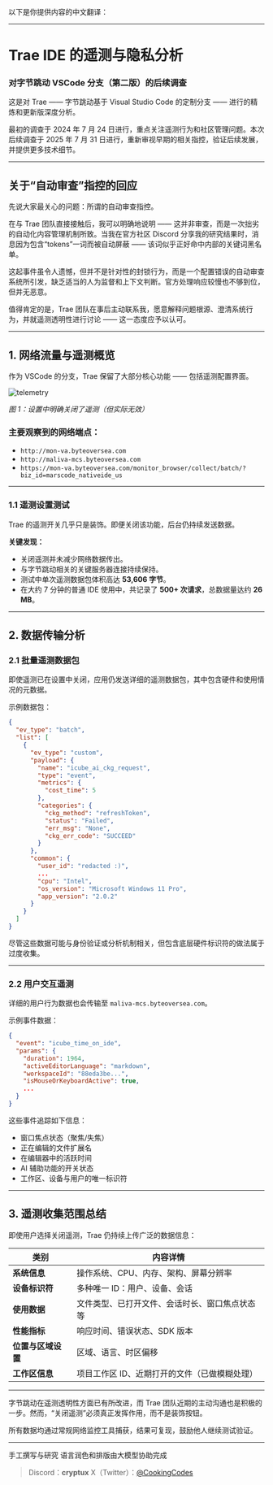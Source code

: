 以下是你提供内容的中文翻译：

---

# Trae IDE 的遥测与隐私分析

### 对字节跳动 VSCode 分支（第二版）的后续调查

这是对 Trae —— 字节跳动基于 Visual Studio Code 的定制分支 —— 进行的精炼和更新版深度分析。

最初的调查于 2024 年 7 月 24 日进行，重点关注遥测行为和社区管理问题。本次后续调查于 2025 年 7 月 31 日进行，重新审视早期的相关指控，验证后续发展，并提供更多技术细节。

---

## 关于“自动审查”指控的回应

先说大家最关心的问题：所谓的自动审查指控。

在与 Trae 团队直接接触后，我可以明确地说明 —— 这并非审查，而是一次拙劣的自动化内容管理机制所致。当我在官方社区 Discord 分享我的研究结果时，消息因为包含“tokens”一词而被自动屏蔽 —— 该词似乎正好命中内部的关键词黑名单。

这起事件虽令人遗憾，但并不是针对性的封锁行为，而是一个配置错误的自动审查系统所引发，缺乏适当的人为监督和上下文判断。官方处理响应较慢也不够到位，但并无恶意。

值得肯定的是，Trae 团队在事后主动联系我，愿意解释问题根源、澄清系统行为，并就遥测透明性进行讨论 —— 这一态度应予以认可。

---

## 1. 网络流量与遥测概览

作为 VSCode 的分支，Trae 保留了大部分核心功能 —— 包括遥测配置界面。

![telemetry](https://i.imgur.com/6z3sXBZ.png)

*图 1：设置中明确关闭了遥测（但实际无效）*

### 主要观察到的网络端点：

* `http://mon-va.byteoversea.com`
* `http://maliva-mcs.byteoversea.com`
* `https://mon-va.byteoversea.com/monitor_browser/collect/batch/?biz_id=marscode_nativeide_us`

---

### 1.1 遥测设置测试

Trae 的遥测开关几乎只是装饰。即便关闭该功能，后台仍持续发送数据。

**关键发现：**

* 关闭遥测并未减少网络数据传出。
* 与字节跳动相关的关键服务器连接持续保持。
* 测试中单次遥测数据包体积高达 **53,606 字节**。
* 在大约 7 分钟的普通 IDE 使用中，共记录了 **500+ 次请求**，总数据量达约 **26 MB**。

---

## 2. 数据传输分析

### 2.1 批量遥测数据包

即使遥测已在设置中关闭，应用仍发送详细的遥测数据包，其中包含硬件和使用情况的元数据。

示例数据包：

```json
{
  "ev_type": "batch",
  "list": [
    {
      "ev_type": "custom",
      "payload": {
        "name": "icube_ai_ckg_request",
        "type": "event",
        "metrics": {
          "cost_time": 5
        },
        "categories": {
          "ckg_method": "refreshToken",
          "status": "Failed",
          "err_msg": "None",
          "ckg_err_code": "SUCCEED"
        }
      },
      "common": {
        "user_id": "redacted :)",
        ...
        "cpu": "Intel",
        "os_version": "Microsoft Windows 11 Pro",
        "app_version": "2.0.2"
      }
    }
  ]
}
```

尽管这些数据可能与身份验证或分析机制相关，但包含底层硬件标识符的做法属于过度收集。

---

### 2.2 用户交互遥测

详细的用户行为数据也会传输至 `maliva-mcs.byteoversea.com`。

示例事件数据：

```json
{
  "event": "icube_time_on_ide",
  "params": {
    "duration": 1964,
    "activeEditorLanguage": "markdown",
    "workspaceId": "88eda3be...",
    "isMouseOrKeyboardActive": true,
    ...
  }
}
```

这些事件追踪如下信息：

* 窗口焦点状态（聚焦/失焦）
* 正在编辑的文件扩展名
* 在编辑器中的活跃时间
* AI 辅助功能的开关状态
* 工作区、设备与用户的唯一标识符

---

## 3. 遥测收集范围总结

即使用户选择关闭遥测，Trae 仍持续上传广泛的数据信息：

| 类别          | 内容详情                     |
| ----------- | ------------------------ |
| **系统信息**    | 操作系统、CPU、内存、架构、屏幕分辨率     |
| **设备标识符**   | 多种唯一 ID：用户、设备、会话         |
| **使用数据**    | 文件类型、已打开文件、会话时长、窗口焦点状态等  |
| **性能指标**    | 响应时间、错误状态、SDK 版本         |
| **位置与区域设置** | 区域、语言、时区偏移               |
| **工作区信息**   | 项目工作区 ID、近期打开的文件（已做模糊处理） |

---

字节跳动在遥测透明性方面已有所改进，而 Trae 团队近期的主动沟通也是积极的一步。然而，“关闭遥测”必须真正发挥作用，而不是装饰按钮。

所有数据均通过常规网络监控工具捕获，结果可复现，鼓励他人继续测试验证。

---

手工撰写与研究
语言润色和排版由大模型协助完成

> Discord：**cryptux**
> X（Twitter）：[@CookingCodes](https://x.com/CookingCodes)
